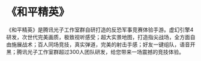 # 《和平精英》

《和平精英》是腾讯光子工作室群自研打造的反恐军事竞赛体验手游。虚幻引擎4研发，次世代完美画质，极致视听感受；超大实景地图，打造指尖战场，全方面自由施展战术；百人同场竞技，真实弹道，完美的射击手感；好友一键组队，语音开黑；腾讯光子工作室群超过300人团队研发，给您带来一场震撼的竞技体验。
